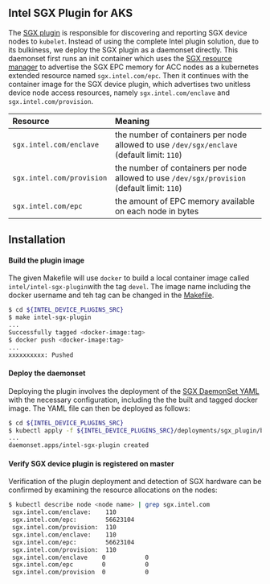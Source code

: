 ## Intel SGX Plugin for AKS
The [SGX plugin](cmd/sgx_plugin/README.md) is responsible for discovering and reporting SGX
device nodes to `kubelet`. Instead of using the complete Intel plugin solution, due to its bulkiness, we deploy the SGX plugin as a daemonset directly. This daemonset first runs an init container which uses the [SGX resource manager](https://github.com/microsoft/sgx-resource-manager/tree/main) to advertise the SGX EPC memory for ACC nodes as a kubernetes extended resource named `sgx.intel.com/epc`. Then it continues with the container image for the SGX device plugin, which advertises two unitless device node access resources, namely `sgx.intel.com/enclave` and `sgx.intel.com/provision`.

| Resource | Meaning |
|:---- |:-------- |
| `sgx.intel.com/enclave` | the number of containers per node allowed to use `/dev/sgx/enclave` (default limit: `110`) |
| `sgx.intel.com/provision` | the number of containers per node allowed to use `/dev/sgx/provision` (default limit: `110`) |
| `sgx.intel.com/epc` | the amount of EPC memory available on each node in bytes |

## Installation
#### Build the plugin image
The given Makefile will use `docker` to build a local container image called `intel/intel-sgx-plugin`with the tag `devel`. The image name including the docker username and teh tag can be changed in the [Makefile](/Makefile#L127-L130).
```bash
$ cd ${INTEL_DEVICE_PLUGINS_SRC}
$ make intel-sgx-plugin
...
Successfully tagged <docker-image:tag>
$ docker push <docker-image:tag>
...
xxxxxxxxxx: Pushed
```
#### Deploy the daemonset
Deploying the plugin involves the deployment of the
[SGX DaemonSet YAML](/deployments/sgx_plugin/base/intel-sgx-plugin.yaml) with the necessary configuration, including the the built and tagged docker image. The YAML file can then be deployed as follows: 
```bash
$ cd ${INTEL_DEVICE_PLUGINS_SRC}
$ kubectl apply -f ${INTEL_DEVICE_PLUGINS_SRC}/deployments/sgx_plugin/base/intel-sgx-plugin.yaml
...
daemonset.apps/intel-sgx-plugin created
```
#### Verify SGX device plugin is registered on master
Verification of the plugin deployment and detection of SGX hardware can be confirmed by examining the resource allocations on the nodes:
```bash
$ kubectl describe node <node name> | grep sgx.intel.com
 sgx.intel.com/enclave:    110
 sgx.intel.com/epc:        56623104
 sgx.intel.com/provision:  110
 sgx.intel.com/enclave:    110
 sgx.intel.com/epc:        56623104
 sgx.intel.com/provision:  110
 sgx.intel.com/enclave    0           0
 sgx.intel.com/epc        0           0
 sgx.intel.com/provision  0           0
```